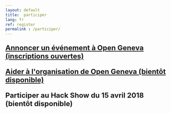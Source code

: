 ```yaml
---
layout: default
title:  participer
lang: fr
ref: register
permalink : /participer/
---
```


<p>
<p style="font-size: 22px"><strong>
<a href="https://goo.gl/forms/squpuIoTCzXE7F9y1">Annoncer un événement à Open Geneva (inscriptions ouvertes)</a>
</strong></p>
</p>

<p style="font-size: 22px"><strong>
<a href="https://goo.gl/forms/SpsmEw7gPe5qt5YJ3">Aider à l'organisation de Open Geneva (bientôt disponible)</a>
</strong></p>

<p style="font-size: 22px"><strong>
Participer au Hack Show du 15 avril 2018 (bientôt disponible)
</strong></p>
